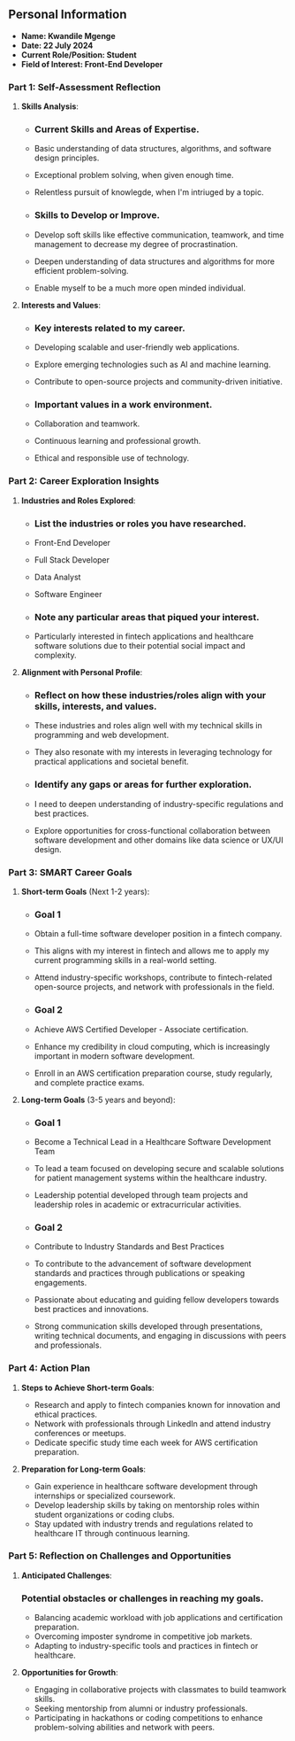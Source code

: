 ## Personal Information

- **Name: Kwandile Mgenge**
- **Date: 22 July 2024**
- **Current Role/Position: Student**
- **Field of Interest: Front-End Developer**

### Part 1: Self-Assessment Reflection

1. **Skills Analysis**:
    
    - ### Current Skills and Areas of Expertise.
    - Basic understanding of data structures, algorithms, and software design principles.
    - Exceptional problem solving, when given enough time.
    - Relentless pursuit of knowlegde, when I'm intriuged by a topic.
  
    - ### Skills to Develop or Improve.
    - Develop soft skills like effective communication, teamwork, and time management to decrease my degree of procrastination.
    - Deepen understanding of data structures and algorithms for more efficient problem-solving.
    - Enable myself to be a much more open minded individual.
  
2. **Interests and Values**:
    
    - ### Key interests related to my career.
    - Developing scalable and user-friendly web applications.
    - Explore emerging technologies such as AI and machine learning.
    - Contribute to open-source projects and community-driven initiative.
      
    - ### Important values in a work environment.
    - Collaboration and teamwork.
    - Continuous learning and professional growth.
    - Ethical and responsible use of technology.

### Part 2: Career Exploration Insights

1. **Industries and Roles Explored**:
    
    - ### List the industries or roles you have researched.
    - Front-End Developer
    - Full Stack Developer
    - Data Analyst
    - Software Engineer
      
    - ### Note any particular areas that piqued your interest.
    - Particularly interested in fintech applications and healthcare software solutions due to their potential social impact and complexity.
      
2. **Alignment with Personal Profile**:
    
    - ### Reflect on how these industries/roles align with your skills, interests, and values.
    - These industries and roles align well with my technical skills in programming and web development.
    - They also resonate with my interests in leveraging technology for practical applications and societal benefit.
      
    - ### Identify any gaps or areas for further exploration.
    - I need to deepen understanding of industry-specific regulations and best practices.
    - Explore opportunities for cross-functional collaboration between software development and other domains like data science or UX/UI design.

### Part 3: SMART Career Goals

1. **Short-term Goals** (Next 1-2 years):
  
    - ### Goal 1
    - Obtain a full-time software developer position in a fintech company.
    - This aligns with my interest in fintech and allows me to apply my current programming skills in a real-world setting.
    - Attend industry-specific workshops, contribute to fintech-related open-source projects, and network with professionals in the field.
  
    - ### Goal 2
    - Achieve AWS Certified Developer - Associate certification.
    - Enhance my credibility in cloud computing, which is increasingly important in modern software development.
    - Enroll in an AWS certification preparation course, study regularly, and complete practice exams.
      
2. **Long-term Goals** (3-5 years and beyond):
  
    - ### Goal 1
    - Become a Technical Lead in a Healthcare Software Development Team
    - To lead a team focused on developing secure and scalable solutions for patient management systems within the healthcare industry.
    - Leadership potential developed through team projects and leadership roles in academic or extracurricular activities.
  
    - ### Goal 2
    - Contribute to Industry Standards and Best Practices
    - To contribute to the advancement of software development standards and practices through publications or speaking engagements.
    - Passionate about educating and guiding fellow developers towards best practices and innovations.
    - Strong communication skills developed through presentations, writing technical documents, and engaging in discussions with peers and professionals.

### Part 4: Action Plan

1. **Steps to Achieve Short-term Goals**:
  
    - Research and apply to fintech companies known for innovation and ethical practices.
    - Network with professionals through LinkedIn and attend industry conferences or meetups.
    - Dedicate specific study time each week for AWS certification preparation.
      
2. **Preparation for Long-term Goals**:
   
    - Gain experience in healthcare software development through internships or specialized coursework.
    - Develop leadership skills by taking on mentorship roles within student organizations or coding clubs.
    - Stay updated with industry trends and regulations related to healthcare IT through continuous learning.

### Part 5: Reflection on Challenges and Opportunities

1. **Anticipated Challenges**:
    
   ### Potential obstacles or challenges in reaching my goals.
    - Balancing academic workload with job applications and certification preparation.
    - Overcoming imposter syndrome in competitive job markets.
    - Adapting to industry-specific tools and practices in fintech or healthcare.
  
2. **Opportunities for Growth**:
   
    - Engaging in collaborative projects with classmates to build teamwork skills.
    - Seeking mentorship from alumni or industry professionals.
    - Participating in hackathons or coding competitions to enhance problem-solving abilities and network with peers.
